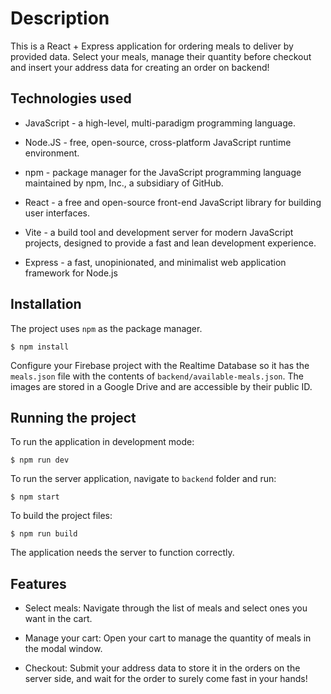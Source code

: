 # Description

This is a React + Express application for ordering meals to deliver by provided data. Select your meals, manage their quantity before checkout and insert your address data for creating an order on backend!

## Technologies used

-   JavaScript - a high-level, multi-paradigm programming language.

-   Node.JS - free, open-source, cross-platform JavaScript runtime environment.

-   npm - package manager for the JavaScript programming language maintained by npm, Inc., a subsidiary of GitHub.

-   React - a free and open-source front-end JavaScript library for building user interfaces.

-   Vite - a build tool and development server for modern JavaScript projects, designed to provide a fast and lean development experience.

-   Express - a fast, unopinionated, and minimalist web application framework for Node.js

## Installation

The project uses `npm` as the package manager.

```shell
$ npm install
```

Configure your Firebase project with the Realtime Database so it has the `meals.json` file with the contents of `backend/available-meals.json`. The images are stored in a Google Drive and are accessible by their public ID.

## Running the project

To run the application in development mode:

```shell
$ npm run dev
```

To run the server application, navigate to `backend` folder and run:

```shell
$ npm start
```

To build the project files:

```shell
$ npm run build
```

The application needs the server to function correctly.

## Features

-   Select meals: Navigate through the list of meals and select ones you want in the cart.

-   Manage your cart: Open your cart to manage the quantity of meals in the modal window.

-   Checkout: Submit your address data to store it in the orders on the server side, and wait for the order to surely come fast in your hands!
